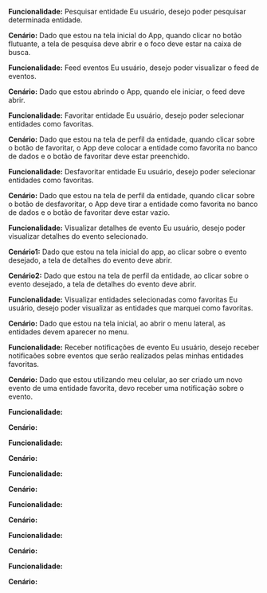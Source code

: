 **Funcionalidade:** Pesquisar entidade
Eu usuário, desejo poder pesquisar determinada entidade.

**Cenário:**
Dado que estou na tela inicial do App, quando clicar no botão flutuante, a tela de pesquisa deve abrir 
e o foco deve estar na caixa de busca.

**Funcionalidade:** Feed eventos
Eu usuário, desejo poder visualizar o feed de eventos.

**Cenário:**
Dado que estou abrindo o App, quando ele iniciar, o feed deve abrir.

**Funcionalidade:** Favoritar entidade
Eu usuário, desejo poder selecionar entidades como favoritas.

**Cenário:**
Dado que estou na tela de perfil da entidade, quando clicar sobre o botão de favoritar, o App deve colocar a entidade como favorita no banco de dados
e o botão de favoritar deve estar preenchido.

**Funcionalidade:** Desfavoritar entidade
Eu usuário, desejo poder selecionar entidades como favoritas.

**Cenário:**
Dado que estou na tela de perfil da entidade, quando clicar sobre o botão de desfavoritar, o App deve tirar a entidade como favorita no banco de dados
e o botão de favoritar deve estar vazio.

**Funcionalidade:** Visualizar detalhes de evento
Eu usuário, desejo poder visualizar detalhes do evento selecionado.

**Cenário1:**
Dado que estou na tela inicial do app, ao clicar sobre o evento desejado, a tela de detalhes do evento deve abrir.

**Cenário2:**
Dado que estou na tela de perfil da entidade, ao clicar sobre o evento desejado, a tela de detalhes do evento deve abrir.

**Funcionalidade:** Visualizar entidades selecionadas como favoritas
Eu usuário, desejo poder visualizar as entidades que marquei como favoritas.

**Cenário:**
Dado que estou na tela inicial, ao abrir o menu lateral, as entidades devem aparecer no menu.

**Funcionalidade:** Receber notificações de evento
Eu usuário, desejo receber notificaões sobre eventos que serão realizados pelas minhas entidades favoritas.

**Cenário:**
Dado que estou utilizando meu celular, ao ser criado um novo evento de uma entidade favorita, devo receber uma notificação sobre o evento.

**Funcionalidade:**

**Cenário:**

**Funcionalidade:**

**Cenário:**

**Funcionalidade:**

**Cenário:**

**Funcionalidade:**

**Cenário:**

**Funcionalidade:**

**Cenário:**

**Funcionalidade:**

**Cenário:**
